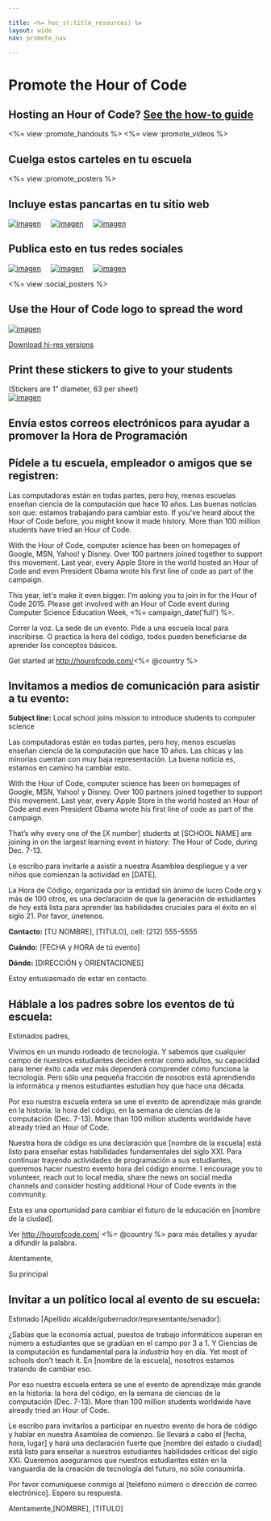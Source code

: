 ```yaml
---

title: <%= hoc_s(:title_resources) %>
layout: wide
nav: promote_nav

---
```


<link rel="stylesheet" type="text/css" href="/css/promote-page.css" />
</link>

# Promote the Hour of Code

## Hosting an Hour of Code? [See the how-to guide](<%= resolve_url('/how-to') %>)

<%= view :promote_handouts %> <%= view :promote_videos %>

<a id="posters"></a>

## Cuelga estos carteles en tu escuela

<%= view :promote_posters %>

<a id="banners"></a>

## Incluye estas pancartas en tu sitio web

[![imagen](/images/fit-250/banner1.jpg)](/images/banner1.jpg)&nbsp;&nbsp;&nbsp;&nbsp; [![imagen](/images/fit-250/banner3.jpg)](/images/banner3.jpg)&nbsp;&nbsp;&nbsp;&nbsp; [![imagen](/images/fit-500/banner5.jpg)](/images/banner5.jpg)&nbsp;&nbsp;&nbsp;&nbsp;

<a id="social"></a>

## Publica esto en tus redes sociales

[![imagen](/images/fit-250/social-1.jpg)](/images/social-1.jpg)&nbsp;&nbsp;&nbsp;&nbsp; [![imagen](/images/fit-250/social-2.jpg)](/images/social-2.jpg)&nbsp;&nbsp;&nbsp;&nbsp; [![imagen](/images/fit-250/social-3.jpg)](/images/social-3.jpg)&nbsp;&nbsp;&nbsp;&nbsp;

<%= view :social_posters %>

<a id="logo"></a>

## Use the Hour of Code logo to spread the word

[![imagen](<%= localized_image('/images/fit-200/hour-of-code-logo.png') %>)](<%= localized_image('/images/hour-of-code-logo.png') %>)

[Download hi-res versions](http://images.code.org/share/hour-of-code-logo.zip)

<a id="stickers"></a>

## Print these stickers to give to your students

(Stickers are 1" diameter, 63 per sheet)  
[![imagen](/images/fit-250/hour-of-code-stickers.png)](/images/hour-of-code-stickers.pdf)

<a id="sample-emails"></a>

## Envía estos correos electrónicos para ayudar a promover la Hora de Programación

<a id="email"></a>

## Pídele a tu escuela, empleador o amigos que se registren:

Las computadoras están en todas partes, pero hoy, menos escuelas enseñan ciencia de la computación que hace 10 años. Las buenas noticias son que: estamos trabajando para cambiar esto. If you've heard about the Hour of Code before, you might know it made history. More than 100 million students have tried an Hour of Code.

With the Hour of Code, computer science has been on homepages of Google, MSN, Yahoo! y Disney. Over 100 partners joined together to support this movement. Last year, every Apple Store in the world hosted an Hour of Code and even President Obama wrote his first line of code as part of the campaign.

This year, let's make it even bigger. I’m asking you to join in for the Hour of Code 2015. Please get involved with an Hour of Code event during Computer Science Education Week, <%= campaign_date('full') %>.

Correr la voz. La sede de un evento. Pide a una escuela local para inscribirse. O practica la hora del código, todos pueden beneficiarse de aprender los conceptos básicos.

Get started at http://hourofcode.com/<%= @country %>

<a id="media-pitch"></a>

## Invitamos a medios de comunicación para asistir a tu evento:

**Subject line:** Local school joins mission to introduce students to computer science

Las computadoras están en todas partes, pero hoy, menos escuelas enseñan ciencia de la computación que hace 10 años. Las chicas y las minorías cuentan con muy baja representación. La buena noticia es, estamos en camino ha cambiar esto.

With the Hour of Code, computer science has been on homepages of Google, MSN, Yahoo! y Disney. Over 100 partners joined together to support this movement. Last year, every Apple Store in the world hosted an Hour of Code and even President Obama wrote his first line of code as part of the campaign.

That’s why every one of the [X number] students at [SCHOOL NAME] are joining in on the largest learning event in history: The Hour of Code, during Dec. 7-13.

Le escribo para invitarle a asistir a nuestra Asamblea despliegue y a ver niños que comienzan la actividad en [DATE].

La Hora de Código, organizada por la entidad sin ánimo de lucro Code.org y más de 100 otros, es una declaración de que la generación de estudiantes de hoy está lista para aprender las habilidades cruciales para el éxito en el siglo 21. Por favor, únetenos.

**Contacto:** [TU NOMBRE], [TITULO], cell: (212) 555-5555

**Cuándo:** [FECHA y HORA de tú evento]

**Dónde:** [DIRECCIÓN y ORIENTACIONES]

Estoy entusiasmado de estar en contacto.

<a id="parents"></a>

## Háblale a los padres sobre los eventos de tú escuela:

Estimados padres,

Vivimos en un mundo rodeado de tecnología. Y sabemos que cualquier campo de nuestros estudiantes deciden entrar como adultos, su capacidad para tener éxito cada vez más dependerá comprender cómo funciona la tecnología. Pero sólo una pequeña fracción de nosotros está aprendiendo la informática y menos estudiantes estudian hoy que hace una década.

Por eso nuestra escuela entera se une el evento de aprendizaje más grande en la historia: la hora del código, en la semana de ciencias de la computación (Dec. 7-13). More than 100 million students worldwide have already tried an Hour of Code.

Nuestra hora de código es una declaración que [nombre de la escuela] está listo para enseñar estas habilidades fundamentales del siglo XXI. Para continuar trayendo actividades de programación a sus estudiantes, queremos hacer nuestro evento hora del código enorme. I encourage you to volunteer, reach out to local media, share the news on social media channels and consider hosting additional Hour of Code events in the community.

Esta es una oportunidad para cambiar el futuro de la educación en [nombre de la ciudad].

Ver http://hourofcode.com/ <%= @country %> para más detalles y ayudar a difundir la palabra.

Atentamente,

Su principal

<a id="politicians"></a>

## Invitar a un político local al evento de su escuela:

Estimado [Apellido alcalde/gobernador/representante/senador]:

¿Sabías que la economía actual, puestos de trabajo informáticos superan en número a estudiantes que se gradúan en el campo por 3 a 1. Y Ciencias de la computación es fundamental para la *industria* hoy en día. Yet most of schools don’t teach it. En [nombre de la escuela], nosotros estamos tratando de cambiar eso.

Por eso nuestra escuela entera se une el evento de aprendizaje más grande en la historia: la hora del código, en la semana de ciencias de la computación (Dec. 7-13). More than 100 million students worldwide have already tried an Hour of Code.

Le escribo para invitarlos a participar en nuestro evento de hora de código y hablar en nuestra Asamblea de comienzo. Se llevará a cabo el [fecha, hora, lugar] y hará una declaración fuerte que [nombre del estado o ciudad] está listo para enseñar a nuestros estudiantes habilidades críticas del siglo XXI. Queremos asegurarnos que nuestros estudiantes estén en la vanguardia de la creación de tecnología del futuro, no sólo consumirla.

Por favor comuníquese conmigo al [teléfono número o dirección de correo electrónico]. Espero su respuesta.

Atentamente,[NOMBRE], [TITULO]

